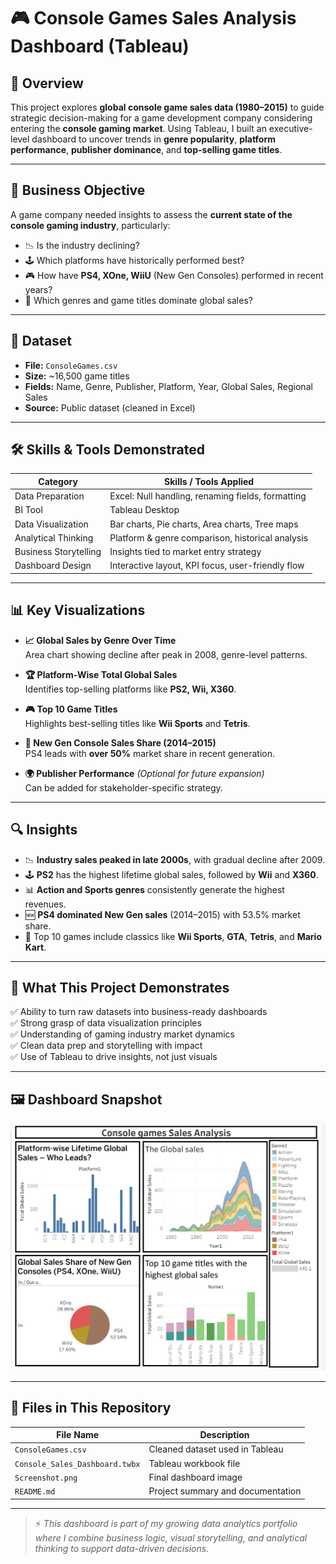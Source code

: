 # 🎮 Console Games Sales Analysis Dashboard (Tableau)

## 📌 Overview

This project explores **global console game sales data (1980–2015)** to guide strategic decision-making for a game development company considering entering the **console gaming market**. Using Tableau, I built an executive-level dashboard to uncover trends in **genre popularity**, **platform performance**, **publisher dominance**, and **top-selling game titles**.

---

## 🎯 Business Objective

A game company needed insights to assess the **current state of the console gaming industry**, particularly:

- 📉 Is the industry declining?
- 🕹️ Which platforms have historically performed best?
- 🎮 How have **PS4, XOne, WiiU** (New Gen Consoles) performed in recent years?
- 🧩 Which genres and game titles dominate global sales?

---

## 📁 Dataset

- **File:** `ConsoleGames.csv`
- **Size:** ~16,500 game titles
- **Fields:** Name, Genre, Publisher, Platform, Year, Global Sales, Regional Sales
- **Source:** Public dataset (cleaned in Excel)

---

## 🛠️ Skills & Tools Demonstrated

| Category               | Skills / Tools Applied                            |
|------------------------|---------------------------------------------------|
| Data Preparation       | Excel: Null handling, renaming fields, formatting |
| BI Tool                | Tableau Desktop                                   |
| Data Visualization     | Bar charts, Pie charts, Area charts, Tree maps    |
| Analytical Thinking    | Platform & genre comparison, historical analysis  |
| Business Storytelling  | Insights tied to market entry strategy            |
| Dashboard Design       | Interactive layout, KPI focus, user-friendly flow |

---

## 📊 Key Visualizations

- **📈 Global Sales by Genre Over Time**  
  Area chart showing decline after peak in 2008, genre-level patterns.

- **🏆 Platform-Wise Total Global Sales**  
  Identifies top-selling platforms like **PS2, Wii, X360**.

- **🎮 Top 10 Game Titles**  
  Highlights best-selling titles like **Wii Sports** and **Tetris**.

- **🥇 New Gen Console Sales Share (2014–2015)**  
  PS4 leads with **over 50%** market share in recent generation.

- **🌍 Publisher Performance** *(Optional for future expansion)*  
  Can be added for stakeholder-specific strategy.

---

## 🔍 Insights

- 📉 **Industry sales peaked in late 2000s**, with gradual decline after 2009.
- 🕹️ **PS2** has the highest lifetime global sales, followed by **Wii** and **X360**.
- 📊 **Action and Sports genres** consistently generate the highest revenues.
- 🆕 **PS4 dominated New Gen sales** (2014–2015) with 53.5% market share.
- 🧩 Top 10 games include classics like **Wii Sports**, **GTA**, **Tetris**, and **Mario Kart**.

---

## 💼 What This Project Demonstrates

✅ Ability to turn raw datasets into business-ready dashboards  
✅ Strong grasp of data visualization principles  
✅ Understanding of gaming industry market dynamics  
✅ Clean data prep and storytelling with impact  
✅ Use of Tableau to drive insights, not just visuals

---

## 🖼️ Dashboard Snapshot

![Dashboard Screenshot](./Screenshot%202025-07-17%20133931.png)

---

## 📂 Files in This Repository

| File Name                       | Description                           |
|--------------------------------|---------------------------------------|
| `ConsoleGames.csv`             | Cleaned dataset used in Tableau       |
| `Console_Sales_Dashboard.twbx` | Tableau workbook file                 |
| `Screenshot.png`               | Final dashboard image                 |
| `README.md`                    | Project summary and documentation     |


---

> ⚡ *This dashboard is part of my growing data analytics portfolio where I combine business logic, visual storytelling, and analytical thinking to support data-driven decisions.*
